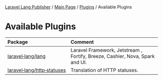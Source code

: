 [Laravel Lang Publisher][link_source] / [Main Page](../index.md) / [Plugins](index.md) / Available Plugins

# Available Plugins

| Package                                                                                   | Comment                                                                      |
|:------------------------------------------------------------------------------------------|:-----------------------------------------------------------------------------|
| [laravel&#x2011;lang/lang](https://github.com/Laravel-Lang/lang)                          | Laravel Framework, Jetstream , Fortify, Breeze, Cashier, Nova, Spark and UI. |
| [laravel&#x2011;lang/http&#x2011;statuses](https://github.com/Laravel-Lang/http-statuses) | Translation of HTTP statuses.                                                |

[link_source]:  https://github.com/Laravel-Lang/publisher
